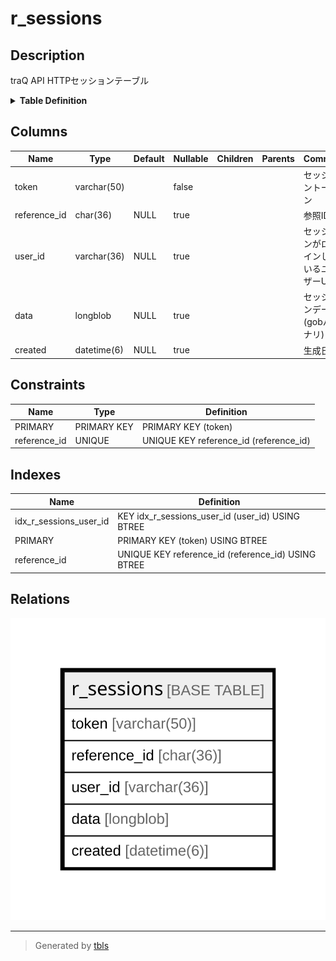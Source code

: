 # r_sessions

## Description

traQ API HTTPセッションテーブル

<details>
<summary><strong>Table Definition</strong></summary>

```sql
CREATE TABLE `r_sessions` (
  `token` varchar(50) NOT NULL,
  `reference_id` char(36) DEFAULT NULL,
  `user_id` varchar(36) DEFAULT NULL,
  `data` longblob DEFAULT NULL,
  `created` datetime(6) DEFAULT NULL,
  PRIMARY KEY (`token`),
  UNIQUE KEY `reference_id` (`reference_id`),
  KEY `idx_r_sessions_user_id` (`user_id`)
) ENGINE=InnoDB DEFAULT CHARSET=utf8mb4
```

</details>

## Columns

| Name | Type | Default | Nullable | Children | Parents | Comment |
| ---- | ---- | ------- | -------- | -------- | ------- | ------- |
| token | varchar(50) |  | false |  |  | セッショントークン |
| reference_id | char(36) | NULL | true |  |  | 参照ID |
| user_id | varchar(36) | NULL | true |  |  | セッションがログインしているユーザーUUID |
| data | longblob | NULL | true |  |  | セッションデータ(gobバイナリ) |
| created | datetime(6) | NULL | true |  |  | 生成日時 |

## Constraints

| Name | Type | Definition |
| ---- | ---- | ---------- |
| PRIMARY | PRIMARY KEY | PRIMARY KEY (token) |
| reference_id | UNIQUE | UNIQUE KEY reference_id (reference_id) |

## Indexes

| Name | Definition |
| ---- | ---------- |
| idx_r_sessions_user_id | KEY idx_r_sessions_user_id (user_id) USING BTREE |
| PRIMARY | PRIMARY KEY (token) USING BTREE |
| reference_id | UNIQUE KEY reference_id (reference_id) USING BTREE |

## Relations

![er](r_sessions.svg)

---

> Generated by [tbls](https://github.com/k1LoW/tbls)
